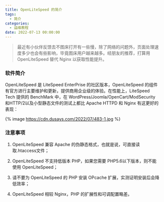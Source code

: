 ```yaml
---
title: OpenLiteSpeed 的简介
tags:
  - 简介
categories:
  - 运维教程
date: 2022-07-13 00:00:00
---
```


> 最近有小伙伴反馈去不图床打开有一些慢，除了网络的问题外，页面处理速度多少也会有些影响，毕竟图床用户越来越多。经朋友的推荐，打算用 OpenLiteSpeed 替代 Nginx 以获取性能提升。

<!-- more -->

### 软件简介

OpenLiteSpeed 是 LiteSpeed EnterPrise 的社区版本，OpenLiteSpeed 的组件有官方进行主要维护和更新，提供商用企业级的体验。在性能上，LiteSpeed Tech 提供的 BenchMark 中，在 WordPress/Joomla/OpenCart/ModSecurity和HTTP/2以及小型静态文件的测试上都比 Apache HTTPD 和 Nginx 有这更好的表现：

{% image https://cdn.dusays.com/2022/07/483-1.jpg %}

### 注意事项

1. OpenLiteSpeed 兼容 Apache 的伪静态格式，也就是说，可直接读取.htaccess文件；

2. OpenLiteSpeed 不支持低版本 PHP，如果您需要 PHP5.6以下版本，则不能使用 OpenLiteSpeed；

3. 请不要为 OpenLiteSpeed 的 PHP 安装 OPcache 扩展，实测证明安装后会降低效率；

4. OpenLiteSpeed 相较 Nginx，PHP 的扩展性和可调配置略差。